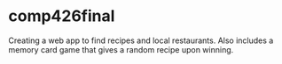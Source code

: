 # comp426final
Creating a web app to find recipes and local restaurants. Also includes a memory card game that gives a random recipe upon winning. 
